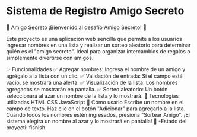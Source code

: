 <h1> Sistema de Registro Amigo Secreto</h1>
🎁 Amigo Secreto
¡Bienvenido al desafío Amigo Secreto! 🎉

Este proyecto es una aplicación web sencilla que permite a los usuarios ingresar nombres en una lista y realizar un sorteo aleatorio para determinar quién es el "amigo secreto". Ideal para organizar intercambios de regalos o simplemente divertirse con amigos.

✨ Funcionalidades
✅ Agregar nombres: Ingresa el nombre de un amigo y agrégalo a la lista con un clic.
✅ Validación de entrada: Si el campo está vacío, se mostrará una alerta.
✅ Visualización de la lista: Los nombres agregados se mostrarán en pantalla.
✅ Sorteo aleatorio: Un botón seleccionará al azar un nombre de la lista y lo mostrará.
🚀 Tecnologías utilizadas
HTML
CSS
JavaScript
🎯 Cómo usarlo
Escribe un nombre en el campo de texto.
Haz clic en el botón "Adicionar" para agregarlo a la lista.
Cuando todos los nombres estén ingresados, presiona "Sortear Amigo".
¡El sistema elegirá un nombre al azar y lo mostrará en pantalla! 🎊
-Estado del proyecti: fisnish.
